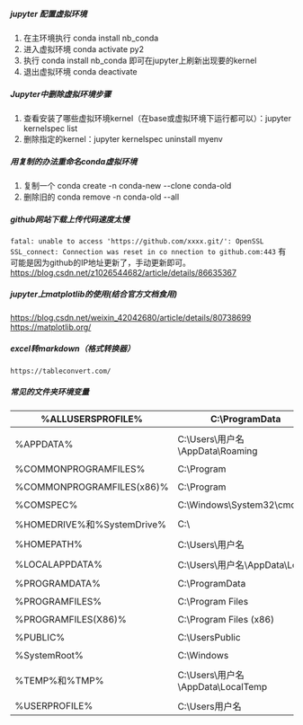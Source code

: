 ##### jupyter 配置虚拟环境
1. 在主环境执行 conda install nb_conda  
2. 进入虚拟环境 conda activate py2  
3. 执行 conda install nb_conda  即可在jupyter上刷新出现要的kernel  
4. 退出虚拟环境 conda deactivate

##### Jupyter中删除虚拟环境步骤
1. 查看安装了哪些虚拟环境kernel（在base或虚拟环境下运行都可以）：jupyter kernelspec list
2. 删除指定的kernel：jupyter kernelspec uninstall myenv

##### 用复制的办法重命名conda虚拟环境
1. 复制一个 conda create -n conda-new --clone conda-old
2. 删除旧的 conda remove -n conda-old --all

##### github网站下载上传代码速度太慢  
```fatal: unable to access 'https://github.com/xxxx.git/': OpenSSL SSL_connect: Connection was reset in co nnection to github.com:443```
有可能是因为github的IP地址更新了，手动更新即可。
https://blog.csdn.net/z1026544682/article/details/86635367  

##### jupyter上matplotlib的使用(结合官方文档食用)
https://blog.csdn.net/weixin_42042680/article/details/80738699
https://matplotlib.org/

##### excel转markdown（格式转换器）
`https://tableconvert.com/`

##### 常见的文件夹环境变量
| %ALLUSERSPROFILE%         | C:\ProgramData                 |
|---------------------------|--------------------------------|
|                           |                                |
| %APPDATA%                 | C:\Users\用户名\AppData\Roaming   |
|                           |                                |
| %COMMONPROGRAMFILES%      | C:\Program                     |
|                           |                                |
| %COMMONPROGRAMFILES(x86)% | C:\Program                     |
|                           |                                |
| %COMSPEC%                 | C:\Windows\System32\cmd.exe    |
|                           |                                |
| %HOMEDRIVE%和%SystemDrive% | C:\                            |
|                           |                                |
| %HOMEPATH%                | C:\Users\用户名                   |
|                           |                                |
| %LOCALAPPDATA%            | C:\Users\用户名\AppData\Local     |
|                           |                                |
| %PROGRAMDATA%             | C:\ProgramData                 |
|                           |                                |
| %PROGRAMFILES%            | C:\Program Files               |
|                           |                                |
| %PROGRAMFILES(X86)%       | C:\Program Files (x86)         |
|                           |                                |
| %PUBLIC%                  | C:\UsersPublic                 |
|                           |                                |
| %SystemRoot%              | C:\Windows                     |
|                           |                                |
| %TEMP%和%TMP%              | C:\Users\用户名\AppData\LocalTemp |
|                           |                                |
| %USERPROFILE%             | C:\Users用户名                    |
